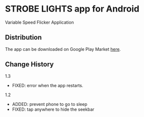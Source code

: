 # STROBE LIGHTS app for Android

Variable Speed Flicker Application

## Distribution
The app can be downloaded on Google Play Market [here](https://play.google.com/store/apps/details?id=com.ahmetkizilay.lights "Link").


## Change History
1.3  
* FIXED: error when the app restarts.

1.2  
* ADDED: prevent phone to go to sleep  
* FIXED: tap anywhere to hide the seekbar
